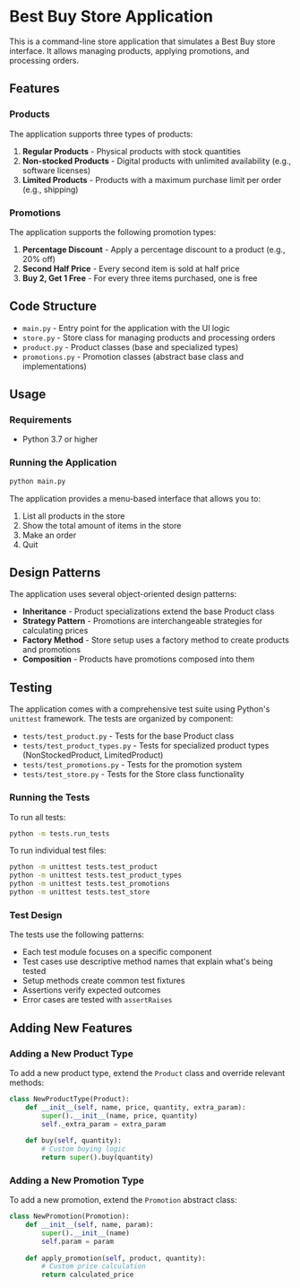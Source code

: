 # Best Buy Store Application

This is a command-line store application that simulates a Best Buy store interface. It allows managing products, applying promotions, and processing orders.

## Features

### Products

The application supports three types of products:

1. **Regular Products** - Physical products with stock quantities
2. **Non-stocked Products** - Digital products with unlimited availability (e.g., software licenses)
3. **Limited Products** - Products with a maximum purchase limit per order (e.g., shipping)

### Promotions

The application supports the following promotion types:

1. **Percentage Discount** - Apply a percentage discount to a product (e.g., 20% off)
2. **Second Half Price** - Every second item is sold at half price
3. **Buy 2, Get 1 Free** - For every three items purchased, one is free

## Code Structure

- `main.py` - Entry point for the application with the UI logic
- `store.py` - Store class for managing products and processing orders
- `product.py` - Product classes (base and specialized types)
- `promotions.py` - Promotion classes (abstract base class and implementations)

## Usage

### Requirements

- Python 3.7 or higher

### Running the Application

```bash
python main.py
```

The application provides a menu-based interface that allows you to:

1. List all products in the store
2. Show the total amount of items in the store
3. Make an order
4. Quit

## Design Patterns

The application uses several object-oriented design patterns:

- **Inheritance** - Product specializations extend the base Product class
- **Strategy Pattern** - Promotions are interchangeable strategies for calculating prices
- **Factory Method** - Store setup uses a factory method to create products and promotions
- **Composition** - Products have promotions composed into them

## Testing

The application comes with a comprehensive test suite using Python's `unittest` framework. The tests are organized by component:

- `tests/test_product.py` - Tests for the base Product class
- `tests/test_product_types.py` - Tests for specialized product types (NonStockedProduct, LimitedProduct)
- `tests/test_promotions.py` - Tests for the promotion system
- `tests/test_store.py` - Tests for the Store class functionality

### Running the Tests

To run all tests:

```bash
python -m tests.run_tests
```

To run individual test files:

```bash
python -m unittest tests.test_product
python -m unittest tests.test_product_types
python -m unittest tests.test_promotions
python -m unittest tests.test_store
```

### Test Design

The tests use the following patterns:

- Each test module focuses on a specific component
- Test cases use descriptive method names that explain what's being tested
- Setup methods create common test fixtures
- Assertions verify expected outcomes
- Error cases are tested with `assertRaises`

## Adding New Features

### Adding a New Product Type

To add a new product type, extend the `Product` class and override relevant methods:

```python
class NewProductType(Product):
    def __init__(self, name, price, quantity, extra_param):
        super().__init__(name, price, quantity)
        self._extra_param = extra_param
        
    def buy(self, quantity):
        # Custom buying logic
        return super().buy(quantity)
```

### Adding a New Promotion Type

To add a new promotion, extend the `Promotion` abstract class:

```python
class NewPromotion(Promotion):
    def __init__(self, name, param):
        super().__init__(name)
        self.param = param
        
    def apply_promotion(self, product, quantity):
        # Custom price calculation
        return calculated_price
